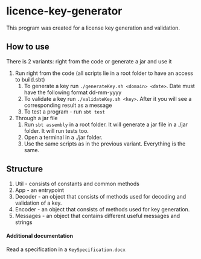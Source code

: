 # licence-key-generator

This program was created for a license key generation and validation.

## How to use
There is 2 variants: right from the code or generate a jar and use it
1. Run right from the code (all scripts lie in a root folder to have an access to build.sbt)
    1) To generate a key run `./generateKey.sh <domain> <date>`. Date must have the following format dd-mm-yyyy
    2) To validate a key run `./validateKey.sh <key>`. After it you will see a corresponding result as a message
    3) To test a program - run `sbt test`
2. Through a jar file
    1. Run `sbt assembly` in a root folder. It will generate a jar file in a ./jar folder. It will run tests too.
    2. Open a terminal in a ./jar folder.
    3. Use the same scripts as in the previous variant. Everything is the same.

## Structure

1. Util - consists of constants and common methods
2. App - an entrypoint
3. Decoder - an object that consists of methods used for decoding and validation of a key.
4. Encoder - an object that consists of methods used for key generation.
4. Messages - an object that contains different useful messages and strings 

#### Additional documentation

Read a specification in a `KeySpecification.docx`
